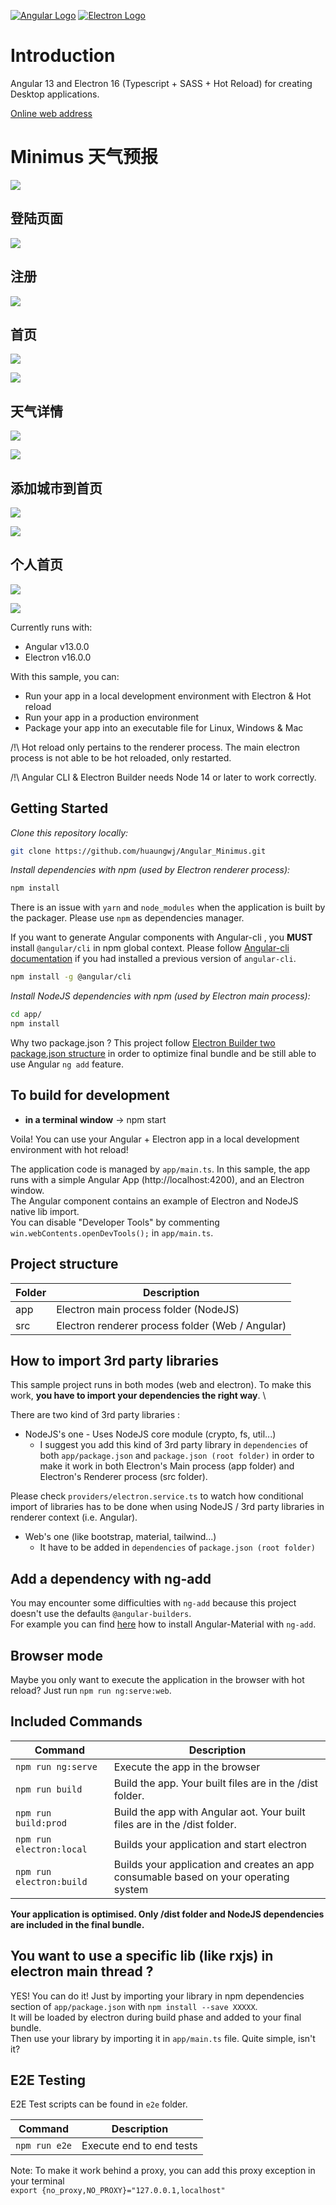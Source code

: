 [![Angular Logo](https://www.vectorlogo.zone/logos/angular/angular-icon.svg)](https://angular.io/) [![Electron Logo](https://www.vectorlogo.zone/logos/electronjs/electronjs-icon.svg)](https://electronjs.org/)

# Introduction

Angular 13 and Electron 16 (Typescript + SASS + Hot Reload) for creating Desktop applications.

[Online web address](http://49.233.14.172:2888/static/weather/index.html#/home)

# Minimus 天气预报

![](https://camo.githubusercontent.com/3dcf9a240fb7730a93d69ad25f7a2788fdf049521e954a5394fc4fb76b592b80/68747470733a2f2f6d69726f2e6d656469756d2e636f6d2f6d61782f333630302f312a35376c5a79715859383558535459523349755a4b43672e706e67)

## 登陆页面

![](https://github.com//huaungwj/img_storage/blob/main/minimus/login.png?raw=true)

## 注册

![](https://github.com/huaungwj/img_storage/blob/main/minimus/register.png?raw=true)

## 首页

![](https://github.com/huaungwj/img_storage/blob/main/minimus/home_lig.png?raw=true)

![](https://github.com/huaungwj/img_storage/blob/main/minimus/home_dark.png?raw=true)

## 天气详情

![](https://github.com/huaungwj/img_storage/blob/main/minimus/detail_lig.png?raw=true)

![](https://github.com/huaungwj/img_storage/blob/main/minimus/detail_dark.png?raw=true)

## 添加城市到首页

![](https://github.com/huaungwj/img_storage/blob/main/minimus/add_lig.png?raw=true)

![](https://github.com/huaungwj/img_storage/blob/main/minimus/add_dark.png?raw=true)

## 个人首页

![](https://github.com/huaungwj/img_storage/blob/main/minimus/personal_lig.png?raw=true)

![](https://github.com/huaungwj/img_storage/blob/main/minimus/personal_dark.png?raw=true)

Currently runs with:

- Angular v13.0.0
- Electron v16.0.0

With this sample, you can:

- Run your app in a local development environment with Electron & Hot reload
- Run your app in a production environment
- Package your app into an executable file for Linux, Windows & Mac

/!\ Hot reload only pertains to the renderer process. The main electron process is not able to be hot reloaded, only restarted.

/!\ Angular CLI & Electron Builder needs Node 14 or later to work correctly.

## Getting Started

_Clone this repository locally:_

```bash
git clone https://github.com/huaungwj/Angular_Minimus.git
```

_Install dependencies with npm (used by Electron renderer process):_

```bash
npm install
```

There is an issue with `yarn` and `node_modules` when the application is built by the packager. Please use `npm` as dependencies manager.

If you want to generate Angular components with Angular-cli , you **MUST** install `@angular/cli` in npm global context.
Please follow [Angular-cli documentation](https://github.com/angular/angular-cli) if you had installed a previous version of `angular-cli`.

```bash
npm install -g @angular/cli
```

_Install NodeJS dependencies with npm (used by Electron main process):_

```bash
cd app/
npm install
```

Why two package.json ? This project follow [Electron Builder two package.json structure](https://www.electron.build/tutorials/two-package-structure) in order to optimize final bundle and be still able to use Angular `ng add` feature.

## To build for development

- **in a terminal window** -> npm start

Voila! You can use your Angular + Electron app in a local development environment with hot reload!

The application code is managed by `app/main.ts`. In this sample, the app runs with a simple Angular App (http://localhost:4200), and an Electron window. \
The Angular component contains an example of Electron and NodeJS native lib import. \
You can disable "Developer Tools" by commenting `win.webContents.openDevTools();` in `app/main.ts`.

## Project structure

| Folder | Description                                      |
| ------ | ------------------------------------------------ |
| app    | Electron main process folder (NodeJS)            |
| src    | Electron renderer process folder (Web / Angular) |

## How to import 3rd party libraries

This sample project runs in both modes (web and electron). To make this work, **you have to import your dependencies the right way**. \

There are two kind of 3rd party libraries :

- NodeJS's one - Uses NodeJS core module (crypto, fs, util...)
  - I suggest you add this kind of 3rd party library in `dependencies` of both `app/package.json` and `package.json (root folder)` in order to make it work in both Electron's Main process (app folder) and Electron's Renderer process (src folder).

Please check `providers/electron.service.ts` to watch how conditional import of libraries has to be done when using NodeJS / 3rd party libraries in renderer context (i.e. Angular).

- Web's one (like bootstrap, material, tailwind...)
  - It have to be added in `dependencies` of `package.json (root folder)`

## Add a dependency with ng-add

You may encounter some difficulties with `ng-add` because this project doesn't use the defaults `@angular-builders`. \
For example you can find [here](HOW_TO.md) how to install Angular-Material with `ng-add`.

## Browser mode

Maybe you only want to execute the application in the browser with hot reload? Just run `npm run ng:serve:web`.

## Included Commands

| Command                  | Description                                                                          |
| ------------------------ | ------------------------------------------------------------------------------------ |
| `npm run ng:serve`       | Execute the app in the browser                                                       |
| `npm run build`          | Build the app. Your built files are in the /dist folder.                             |
| `npm run build:prod`     | Build the app with Angular aot. Your built files are in the /dist folder.            |
| `npm run electron:local` | Builds your application and start electron                                           |
| `npm run electron:build` | Builds your application and creates an app consumable based on your operating system |

**Your application is optimised. Only /dist folder and NodeJS dependencies are included in the final bundle.**

## You want to use a specific lib (like rxjs) in electron main thread ?

YES! You can do it! Just by importing your library in npm dependencies section of `app/package.json` with `npm install --save XXXXX`. \
It will be loaded by electron during build phase and added to your final bundle. \
Then use your library by importing it in `app/main.ts` file. Quite simple, isn't it?

## E2E Testing

E2E Test scripts can be found in `e2e` folder.

| Command       | Description              |
| ------------- | ------------------------ |
| `npm run e2e` | Execute end to end tests |

Note: To make it work behind a proxy, you can add this proxy exception in your terminal  
`export {no_proxy,NO_PROXY}="127.0.0.1,localhost"`
